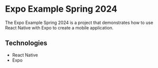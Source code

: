 # Expo Example Spring 2024

The Expo Example Spring 2024 is a project that demonstrates how to use React Native with Expo to create a mobile application.

## Technologies

- React Native
- Expo
